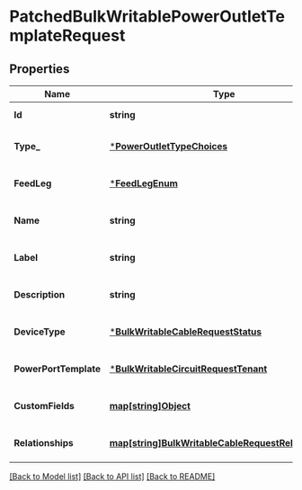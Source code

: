 # PatchedBulkWritablePowerOutletTemplateRequest

## Properties
Name | Type | Description | Notes
------------ | ------------- | ------------- | -------------
**Id** | **string** |  | [default to null]
**Type_** | [***PowerOutletTypeChoices**](PowerOutletTypeChoices.md) |  | [optional] [default to null]
**FeedLeg** | [***FeedLegEnum**](FeedLegEnum.md) |  | [optional] [default to null]
**Name** | **string** |  | [optional] [default to null]
**Label** | **string** | Physical label | [optional] [default to null]
**Description** | **string** |  | [optional] [default to null]
**DeviceType** | [***BulkWritableCableRequestStatus**](BulkWritableCableRequest_status.md) |  | [optional] [default to null]
**PowerPortTemplate** | [***BulkWritableCircuitRequestTenant**](BulkWritableCircuitRequest_tenant.md) |  | [optional] [default to null]
**CustomFields** | [**map[string]Object**](.md) |  | [optional] [default to null]
**Relationships** | [**map[string]BulkWritableCableRequestRelationships**](BulkWritableCableRequest_relationships.md) |  | [optional] [default to null]

[[Back to Model list]](../README.md#documentation-for-models) [[Back to API list]](../README.md#documentation-for-api-endpoints) [[Back to README]](../README.md)

